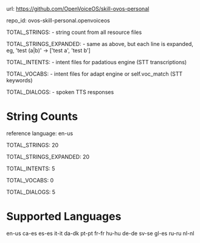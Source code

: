 
url: https://github.com/OpenVoiceOS/skill-ovos-personal

repo_id: ovos-skill-personal.openvoiceos

TOTAL_STRINGS:  - string count from all resource files

TOTAL_STRINGS_EXPANDED: - same as above, but each line is expanded, eg, 'test (a|b)' -> ['test a', 'test b']

TOTAL_INTENTS: - intent files for padatious engine (STT transcriptions)

TOTAL_VOCABS: - intent files for adapt engine or self.voc_match (STT keywords)

TOTAL_DIALOGS: - spoken TTS responses


# String Counts

reference language: en-us

TOTAL_STRINGS: 20  

TOTAL_STRINGS_EXPANDED: 20  

TOTAL_INTENTS: 5  

TOTAL_VOCABS: 0  

TOTAL_DIALOGS: 5  

# Supported Languages

en-us
ca-es
es-es
it-it
da-dk
pt-pt
fr-fr
hu-hu
de-de
sv-se
gl-es
ru-ru
nl-nl
